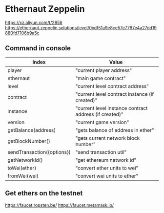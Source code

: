 # Ethernaut Zeppelin

https://xz.aliyun.com/t/2856
https://ethernaut.zeppelin.solutions/level/0xdf51a9e8ce57e7787e4a27dd19880fd7106b9a5c
## Command in console
| Index | Value |
| -------- | -------- |
| player|"current player address"|
|ethernaut|"main game contract"|
|level|"current level contract address"|
|contract|"current level contract instance (if created)"|
|instance|"current level instance contract address (if created)"|
|version|"current game version"|
|getBalance(address)|"gets balance of address in ether"|
|getBlockNumber()|"gets current network block number"|
|sendTransaction({options})|"send transaction util"|
|getNetworkId()|"get ethereum network id"|
|toWei(ether)|"convert ether units to wei"|
|fromWei(wei)|"convert wei units to ether"|
## Get ethers on the testnet
https://faucet.ropsten.be/
https://faucet.metamask.io/

